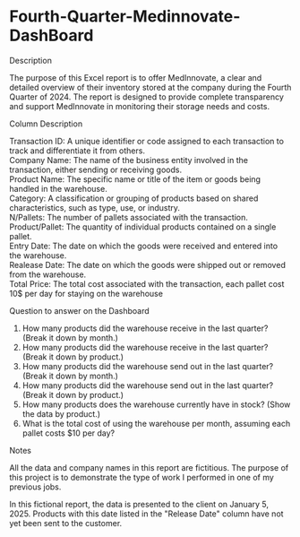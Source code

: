 # Fourth-Quarter-Medinnovate-DashBoard

Description 

The purpose of this Excel report is to offer MedInnovate, a clear and detailed overview of their inventory stored at the company during the Fourth Quarter of 2024. The report is designed to provide complete transparency and support MedInnovate in monitoring their storage needs and costs.

Column	Description 		

Transaction ID:	A unique identifier or code assigned to each transaction to track and differentiate it from others.								
Company Name:	The name of the business entity involved in the transaction, either sending or receiving goods.								
Product Name:	The specific name or title of the item or goods being handled in the warehouse.								
Category:	A classification or grouping of products based on shared characteristics, such as type, use, or industry.								
N/Pallets:	The number of pallets associated with the transaction.								
Product/Pallet:	The quantity of individual products contained on a single pallet.								
Entry Date:	The date on which the goods were received and entered into the warehouse.								
Realease Date:	The date on which the goods were shipped out or removed from the warehouse.								
Total Price:	The total cost associated with the transaction, each pallet cost 10$ per day for staying on the warehouse								

Question to answer on the Dashboard

1. How many products did the warehouse receive in the last quarter? (Break it down by month.)									
2. How many products did the warehouse receive in the last quarter? (Break it down by product.)									
3. How many products did the warehouse send out in the last quarter? (Break it down by month.)									
4. How many products did the warehouse send out in the last quarter? (Break it down by product.)									
5. How many products does the warehouse currently have in stock? (Show the data by product.)									
6. What is the total cost of using the warehouse per month, assuming each pallet costs $10 per day?									
									
Notes			

All the data and company names in this report are fictitious. The purpose of this project is to demonstrate the type of work I performed in one of my previous jobs.

In this fictional report, the data is presented to the client on January 5, 2025. Products with this date listed in the "Release Date" column have not yet been sent to the customer.															
